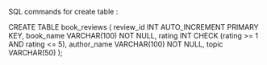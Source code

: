 SQL commands for create table :

CREATE TABLE book_reviews (
    review_id INT AUTO_INCREMENT PRIMARY KEY,
    book_name VARCHAR(100) NOT NULL,
    rating INT CHECK (rating >= 1 AND rating <= 5),
    author_name VARCHAR(100) NOT NULL,
    topic VARCHAR(50)
);